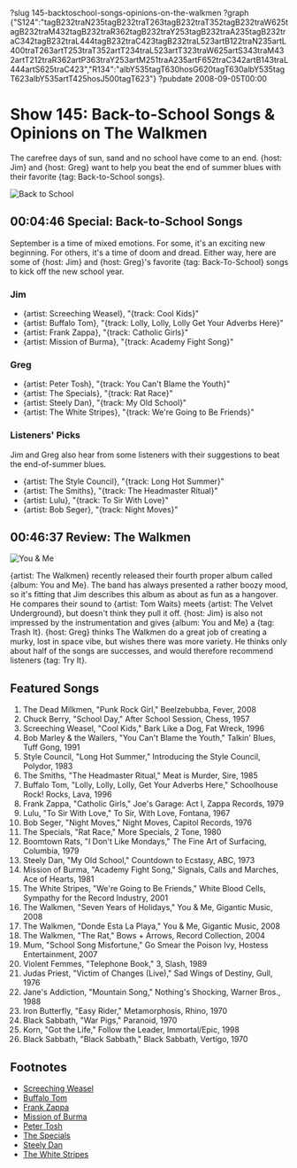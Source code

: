 ?slug 145-backtoschool-songs-opinions-on-the-walkmen
?graph {"S124":"tagB232traN235tagB232traT263tagB232traT352tagB232traW625tagB232traM432tagB232traR362tagB232traY253tagB232traA235tagB232traC342tagB232traL444tagB232traC423tagB232traL523artB122traN235artL400traT263artT253traT352artT234traL523artT323traW625artS343traM432artT212traR362artP363traY253artM251traA235artF652traC342artB143traL444artS625traC423","R134":"albY535tagT630hosG620tagT630albY535tagT623albY535artT425hosJ500tagT623"}
?pubdate 2008-09-05T00:00

# Show 145: Back-to-School Songs & Opinions on The Walkmen
The carefree days of sun, sand and no school have come to an end. {host: Jim} and {host: Greg} want to help you beat the end of summer blues with their favorite {tag: Back-to-School songs}. 

![Back to School](http://static.soundopinions.org/images/2008/back_to_school.jpg)

## 00:04:46 Special: Back-to-School Songs
September is a time of mixed emotions. For some, it's an exciting new beginning. For others, it's a time of doom and dread. Either way, here are some of {host: Jim} and {host: Greg}'s favorite {tag: Back-To-School} songs to kick off the new school year.

### Jim 
- {artist: Screeching Weasel}, "{track: Cool Kids}"
- {artist: Buffalo Tom}, "{track: Lolly, Lolly, Lolly Get Your Adverbs Here}"
- {artist: Frank Zappa}, "{track: Catholic Girls}"
- {artist: Mission of Burma}, "{track: Academy Fight Song}"

### Greg
- {artist: Peter Tosh}, "{track: You Can't Blame the Youth}"
- {artist: The Specials}, "{track: Rat Race}"
- {artist: Steely Dan}, "{track: My Old School}"
- {artist: The White Stripes}, "{track: We're Going to Be Friends}"

### Listeners' Picks
Jim and Greg also hear from some listeners with their suggestions to beat the end-of-summer blues.

- {artist: The Style Council}, "{track: Long Hot Summer}"
- {artist: The Smiths}, "{track: The Headmaster Ritual}"
- {artist: Lulu}, "{track: To Sir With Love}"
- {artist: Bob Seger}, "{track: Night Moves}"

## 00:46:37 Review: The Walkmen
![You & Me](http://is3.mzstatic.com/image/thumb/Music49/v4/10/5e/42/105e42c0-feee-51c9-7900-ed4d16f837dd/source/600x600bb.jpg "5305611/1074127288")

{artist: The Walkmen} recently released their fourth proper album called {album: You and Me}. The band has always presented a rather boozy mood, so it's fitting that Jim describes this album as about as fun as a hangover. He compares their sound to {artist: Tom Waits} meets {artist: The Velvet Underground}, but doesn't think they pull it off. {host: Jim} is also not impressed by the instrumentation and gives {album: You and Me} a {tag: Trash It}. {host: Greg} thinks The Walkmen do a great job of creating a murky, lost in space vibe, but wishes there was more variety. He thinks only about half of the songs are successes, and would therefore recommend listeners {tag: Try It}.

## Featured Songs
1. The Dead Milkmen, "Punk Rock Girl," Beelzebubba, Fever, 2008
1. Chuck Berry, "School Day," After School Session, Chess, 1957
1. Screeching Weasel, "Cool Kids," Bark Like a Dog, Fat Wreck, 1996
1. Bob Marley & the Wailers, "You Can't Blame the Youth," Talkin' Blues, Tuff Gong, 1991
1. Style Council, "Long Hot Summer," Introducing the Style Council, Polydor, 1983
1. The Smiths, "The Headmaster Ritual," Meat is Murder, Sire, 1985
1. Buffalo Tom, "Lolly, Lolly, Lolly, Get Your Adverbs Here," Schoolhouse Rock! Rocks, Lava, 1996
1. Frank Zappa, "Catholic Girls," Joe's Garage: Act I, Zappa Records, 1979
1. Lulu, "To Sir With Love," To Sir, With Love, Fontana, 1967
1. Bob Seger, "Night Moves," Night Moves, Capitol Records, 1976
1. The Specials, "Rat Race," More Specials, 2 Tone, 1980
1. Boomtown Rats, "I Don't Like Mondays," The Fine Art of Surfacing, Columbia, 1979
1. Steely Dan, "My Old School," Countdown to Ecstasy, ABC, 1973
1. Mission of Burma, "Academy Fight Song," Signals, Calls and Marches, Ace of Hearts, 1981
1. The White Stripes, "We're Going to Be Friends," White Blood Cells, Sympathy for the Record Industry, 2001
1. The Walkmen, "Seven Years of Holidays," You & Me, Gigantic Music, 2008
1. The Walkmen, "Donde Esta La Playa," You & Me, Gigantic Music, 2008
1. The Walkmen, "The Rat," Bows + Arrows, Record Collection, 2004
1. Mum, "School Song Misfortune," Go Smear the Poison Ivy, Hostess Entertainment, 2007
1. Violent Femmes, "Telephone Book," 3, Slash, 1989
1. Judas Priest, "Victim of Changes (Live)," Sad Wings of Destiny, Gull, 1976
1. Jane's Addiction, "Mountain Song," Nothing's Shocking, Warner Bros., 1988
1. Iron Butterfly, "Easy Rider," Metamorphosis, Rhino, 1970
1. Black Sabbath, "War Pigs," Paranoid, 1970
1. Korn, "Got the Life," Follow the Leader, Immortal/Epic, 1998
1. Black Sabbath, "Black Sabbath," Black Sabbath, Vertigo, 1970

## Footnotes
- [Screeching Weasel](http://screechingweasel.com/news)
- [Buffalo Tom](http://www.buffalotom.com/)
- [Frank Zappa](http://www.allmusic.com/artist/frank-zappa-mn0000138699)
- [Mission of Burma](http://missionofburma.com/)
- [Peter Tosh](http://petertosh.com/)
- [The Specials](http://www.thespecials.com/the_band.html)
- [Steely Dan](http://www.steelydan.com/)
- [The White Stripes](https://thirdmanrecords.com/about/artists/the-white-stripes)
